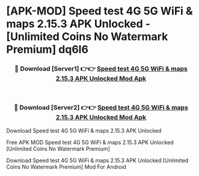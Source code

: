 # [APK-MOD] Speed test 4G 5G WiFi & maps 2.15.3 APK Unlocked - [Unlimited Coins No Watermark Premium] dq6l6



<div align="center">
<h3>🔴 Download [Server1] 👉👉 <a href="https://momento.my/?title=Speed_test_4G_5G_WiFi_&_maps_2.15.3_APK_Unlocked">Speed test 4G 5G WiFi & maps 2.15.3 APK Unlocked Mod Apk</a></h3><br>

<h3>🔴 Download [Server2] 👉👉 <a href="https://momento.my/?title=Speed_test_4G_5G_WiFi_&_maps_2.15.3_APK_Unlocked">Speed test 4G 5G WiFi & maps 2.15.3 APK Unlocked Mod Apk</a></h3>
</div>



Download Speed test 4G 5G WiFi & maps 2.15.3 APK Unlocked 

Free APK MOD Speed test 4G 5G WiFi & maps 2.15.3 APK Unlocked [Unlimited Coins No Watermark Premium]

Download Speed test 4G 5G WiFi & maps 2.15.3 APK Unlocked [Unlimited Coins No Watermark Premium] Mod For Android
